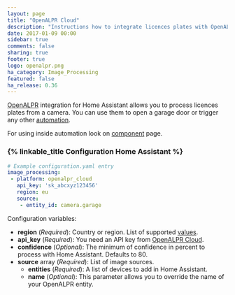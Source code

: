```yaml
---
layout: page
title: "OpenALPR Cloud"
description: "Instructions how to integrate licences plates with OpenALPR cloud into Home Assistant."
date: 2017-01-09 00:00
sidebar: true
comments: false
sharing: true
footer: true
logo: openalpr.png
ha_category: Image_Processing
featured: false
ha_release: 0.36
---
```


[OpenALPR](http://www.openalpr.com/) integration for Home Assistant allows you to process licences plates from a camera. You can use them to open a garage door or trigger any other [automation](https://home-assistant.io/components/automation/).

For using inside automation look on [component](/components/image_processing) page.

### {% linkable_title Configuration Home Assistant %}

```yaml
# Example configuration.yaml entry
image_processing:
 - platform: openalpr_cloud
   api_key: 'sk_abcxyz123456'
   region: eu
   source:
    - entity_id: camera.garage
```
Configuration variables:

- **region** (*Required*): Country or region. List of supported [values](https://github.com/openalpr/openalpr/tree/master/runtime_data/config).
- **api_key** (*Required*): You need an API key from [OpenALPR Cloud](https://cloud.openalpr.com/).
- **confidence** (*Optional*): The minimum of confidence in percent to process with Home Assistant. Defaults to 80.
- **source** array (*Required*): List of image sources.
  - **entities** (*Required*): A list of devices to add in Home Assistant.
  - **name** (*Optional*): This parameter allows you to override the name of your OpenALPR entity.

